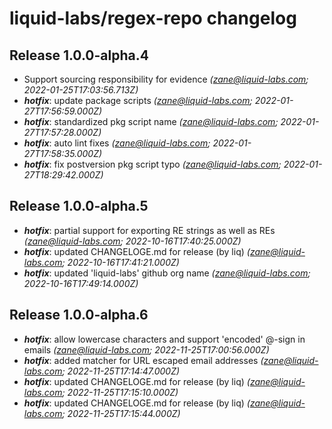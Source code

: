 # liquid-labs/regex-repo changelog


## Release 1.0.0-alpha.4
* Support sourcing responsibility for evidence _(zane@liquid-labs.com; 2022-01-25T17:03:56.713Z)_
* _**hotfix**_: update package scripts _(zane@liquid-labs.com; 2022-01-27T17:56:59.000Z)_
* _**hotfix**_: standardized pkg script name _(zane@liquid-labs.com; 2022-01-27T17:57:28.000Z)_
* _**hotfix**_: auto lint fixes _(zane@liquid-labs.com; 2022-01-27T17:58:35.000Z)_
* _**hotfix**_: fix postversion pkg script typo _(zane@liquid-labs.com; 2022-01-27T18:29:42.000Z)_

## Release 1.0.0-alpha.5
* _**hotfix**_: partial support for exporting RE strings as well as REs _(zane@liquid-labs.com; 2022-10-16T17:40:25.000Z)_
* _**hotfix**_: updated CHANGELOGE.md for release (by liq) _(zane@liquid-labs.com; 2022-10-16T17:41:21.000Z)_
* _**hotfix**_: updated 'liquid-labs' github org name _(zane@liquid-labs.com; 2022-10-16T17:49:14.000Z)_

## Release 1.0.0-alpha.6
* _**hotfix**_: allow lowercase characters and support 'encoded' @-sign in emails _(zane@liquid-labs.com; 2022-11-25T17:00:56.000Z)_
* _**hotfix**_: added matcher for URL escaped email addresses _(zane@liquid-labs.com; 2022-11-25T17:14:47.000Z)_
* _**hotfix**_: updated CHANGELOGE.md for release (by liq) _(zane@liquid-labs.com; 2022-11-25T17:15:10.000Z)_
* _**hotfix**_: updated CHANGELOGE.md for release (by liq) _(zane@liquid-labs.com; 2022-11-25T17:15:44.000Z)_
